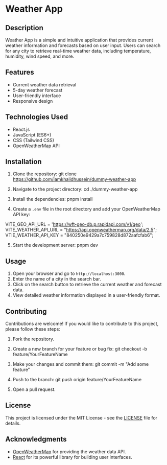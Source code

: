 # Weather App

## Description
Weather App is a simple and intuitive application that provides current weather information and forecasts based on user input. Users can search for any city to retrieve real-time weather data, including temperature, humidity, wind speed, and more.

## Features
- Current weather data retrieval
- 5-day weather forecast
- User-friendly interface
- Responsive design

## Technologies Used
- React.js
- JavaScript (ES6+)
- CSS (Tailwind CSS)
- OpenWeatherMap API

## Installation

1. Clone the repository:
git clone https://github.com/iamkhalidhussein/dummy-weather-app


2. Navigate to the project directory:
cd ./dummy-weather-app


3. Install the dependencies:
pnpm install

4. Create a `.env` file in the root directory and add your OpenWeatherMap API key:

VITE_GEO_API_URL = 'https://wft-geo-db.p.rapidapi.com/v1/geo';  
VITE_WEATHER_API_URL = "https://api.openweathermap.org/data/2.5";
VTIE_WEATHER_API_KEY = "840250e9429a7c759828d872aafcfab6";


5. Start the development server:
pnpm dev


## Usage

1. Open your browser and go to `http://localhost:3000`.
2. Enter the name of a city in the search bar.
3. Click on the search button to retrieve the current weather and forecast data.
4. View detailed weather information displayed in a user-friendly format.

## Contributing

Contributions are welcome! If you would like to contribute to this project, please follow these steps:

1. Fork the repository.
2. Create a new branch for your feature or bug fix:
git checkout -b feature/YourFeatureName

3. Make your changes and commit them:
git commit -m "Add some feature"

4. Push to the branch:
git push origin feature/YourFeatureName

5. Open a pull request.

## License

This project is licensed under the MIT License - see the [LICENSE](LICENSE) file for details.

## Acknowledgments

- [OpenWeatherMap](https://openweathermap.org/) for providing the weather data API.
- [React](https://reactjs.org/) for its powerful library for building user interfaces.
